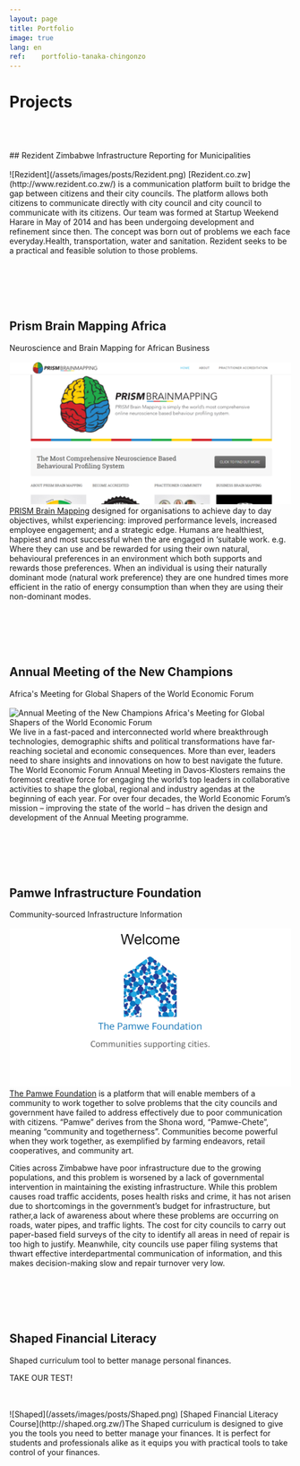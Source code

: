 ```yaml
---
layout: page
title: Portfolio
image: true
lang: en
ref:	portfolio-tanaka-chingonzo
---
```


# Projects
<br>
<br>
<br>
## Rezident Zimbabwe
Infrastructure Reporting for Municipalities
<br>
<br>
![Rezident](/assets/images/posts/Rezident.png)
[Rezident.co.zw](http://www.rezident.co.zw/) is a communication platform built to bridge the gap between citizens and their city councils. The platform allows both citizens to communicate directly with city council and city council to communicate with its citizens. Our team was formed at Startup Weekend Harare in May of 2014 and has been undergoing development and refinement since then. The concept was born out of problems we each face everyday.Health, transportation, water and sanitation. Rezident seeks to be a practical and feasible solution to those problems.
<br>
<br>
<br>
<br>
<br>
<br>

## Prism Brain Mapping Africa
Neuroscience and Brain Mapping for African Business
<br>
<br>
![PRISM Brain Mapping](/assets/images/posts/PrismAfrica.png)
[PRISM Brain Mapping](http://prismafrica.com/) designed for organisations to achieve day to day objectives, whilst experiencing: improved performance levels,
increased employee engagement; and a strategic edge.
Humans are healthiest, happiest and most successful when the are engaged in ‘suitable work. e.g. Where they can use and be rewarded for using their own natural, behavioural preferences in an environment which both supports and rewards those preferences. When an individual is using their naturally dominant mode (natural work preference) they are one hundred times more efficient in the ratio of energy consumption than when they are using their non-dominant modes.
<br>
<br>
<br>
<br>
<br>
<br>

## Annual Meeting of the New Champions
Africa's Meeting for Global Shapers of the World Economic Forum
<br>
<br>
![Annual Meeting of the New Champions
Africa's Meeting for Global Shapers of the World Economic Forum](/assets/images/posts/AMS.png)
We live in a fast-paced and interconnected world where breakthrough technologies, demographic shifts and political transformations have far-reaching societal and economic consequences. More than ever, leaders need to share insights and innovations on how to best navigate the future. The World Economic Forum Annual Meeting in Davos-Klosters remains the foremost creative force for engaging the world’s top leaders in collaborative activities to shape the global, regional and industry agendas at the beginning of each year. For over four decades, the World Economic Forum’s mission – improving the state of the world – has driven the design and development of the Annual Meeting programme.
<br>
<br>
<br>
<br>
<br>
<br>

## Pamwe Infrastructure Foundation
Community-sourced Infrastructure Information
<br>
<br>
![Pamwe Foundation](/assets/images/posts/Pamwe.png)
[The Pamwe Foundation](https://github.com/tanakachingonzo/pamwe_foundation_project) is a platform that will enable members of a community to work together to solve problems that the city councils and government have failed to address effectively due to poor communication with citizens. “Pamwe” derives from the Shona word, “Pamwe-Chete”, meaning “community and togetherness”. Communities become powerful when they work together, as exemplified by farming endeavors, retail cooperatives, and community art.

Cities across Zimbabwe have poor infrastructure due to the growing populations, and this problem is worsened by a lack of governmental intervention in maintaining the existing infrastructure. While this problem causes road traffic accidents, poses health risks and crime, it has not arisen due to shortcomings in the government’s budget for infrastructure, but rather,a lack of awareness about where these problems are occurring on roads, water pipes, and traffic lights. The cost for city councils to carry out paper-based field surveys of the city to identify all areas in need of repair is too high to justify. Meanwhile, city councils use paper filing systems that thwart effective interdepartmental communication of information, and this makes decision-making slow and repair turnover very low.
<br>
<br>
<br>
<br>
<br>
<br>

## Shaped Financial Literacy
Shaped curriculum tool to better manage personal finances.

TAKE OUR TEST!

<br>
<br>
![Shaped](/assets/images/posts/Shaped.png)
[Shaped Financial Literacy Course](http://shaped.org.zw/)The Shaped curriculum is designed to give you the tools you need to better manage your finances. It is perfect for students and professionals alike as it equips you with practical tools to take control of your finances.
<br>
<br>
<br>
<br>
<br>
<br>